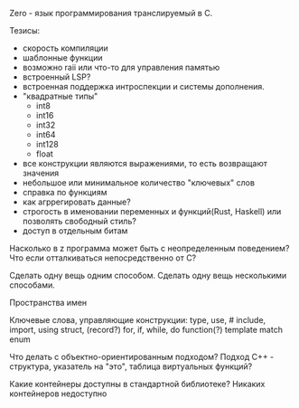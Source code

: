 Zero - язык программирования транслируемый в C.

Тезисы:
* скорость компиляции
* шаблонные функции
* возможно raii или что-то для управления памятью
* встроенный LSP?
* встроенная поддержка интроспекции и системы дополнения.
* "квадратные типы" 
    - int8
    - int16
    - int32
    - int64
    - int128
    - float
* все конструкции являются выражениями, то есть возвращают значения
* небольшое или минимальное количество "ключевых" слов
* справка по функциям
* как агррегировать данные?
* строгость в именовании переменных и функций(Rust, Haskell) или 
позволять свободный стиль?
* доступ в отдельным битам

Насколько в z программа может быть с неопределенным поведением?
Что если отталкиваться непосредственно от C?

Сделать одну вещь одним способом.
Сделать одну вещь несколькими способами.

Пространства имен

Ключевые слова, управляющие конструкции:
    type, 
    use,    # include, import, using
    struct, (record?)
    for, if, while, do
    function(?)
    template
    match
    enum

Что делать с объектно-ориентированным подходом?
Подход C++ - структура, указатель на "это", таблица виртуальных функций?

Какие контейнеры доступны в стандартной библиотеке? 
Никаких контейнеров недоступно
